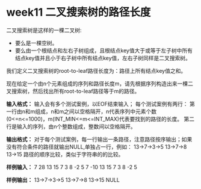# week11 二叉搜索树的路径长度

二叉搜索树是这样的一棵二叉树:

 - 要么是一棵空树。
 - 要么由一个根结点和左右子树组成，且根结点key值大于或等于左子树中所有结点key值并且小于右子树中所有结点key值，左右子树同样是二叉搜索树。

我们定义二叉搜索树的root-to-leaf路径长度为：路径上所有结点key值之和。

现在给定一个由n个元素组成的序列和路径长度m，请先根据序列构造出来一棵二叉搜索树，然后找出所有root-to-leaf路径等于m的路径。

**输入格式：**
输入会有多个测试案例，以EOF结束输入；
每个测试案例有两行：
第一行由n和m组成，n和m之间以空格隔开，n代表序列中元素个数(0<=n<=1000)，m(INT_MIN<=m<=INT_MAX)代表要找到的路径的长度。
第二行是输入的序列，由n个整数组成，整数间以空格隔开。

**输出格式：**
对于每个测试案例，每一行输出一条路径，注意路径按序输出；如果没有符合条件的路径就输出NULL,单独占一行，例如：
13->7->3->5
13->7->8
13->15
路径的顺序比较，类似于字符串的的比较。

**样例输入：**
7 28
13 15 7 3 8 -2 5
7 -10
13 15 7 3 8 -2 5

**样例输出：**
13->7->3->5
13->7->8
13->15
NULL